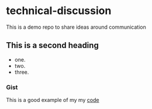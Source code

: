# technical-discussion
This is a demo repo to share ideas around communication 

## This is a second heading
* one.
* two.
* three.

### Gist
This is a good example of my my [code](https://gist.github.com/leonelardilap/031ea93d6d09c273a6a5ea4fe013582a)
